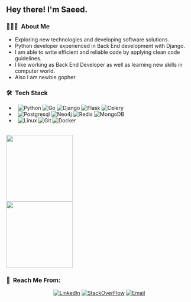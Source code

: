 <h2> Hey there! I'm Saeed.</h2>

<h3> 👨🏻‍💻 &nbsp;About Me </h3>

- Exploring new technologies and developing software solutions.
- Python developer experienced in Back End development with Django.<br> 
- I am able to write efficient and reliable code by applying clean code guidelines.<br>
- I like working as Back End Developer as well as learning new skills in computer world. <br>
- Also I am newbie gopher.

<h3> 🛠 &nbsp;Tech Stack</h3>

- &nbsp;
  ![Python](https://img.shields.io/badge/-Python-333333?style=flat&logo=python)
  ![Go](https://img.shields.io/badge/-Golang-333333?style=flat&logo=go)
  ![Django](https://img.shields.io/badge/-Django-333333?style=flat&logo=django)
  ![Flask](https://img.shields.io/badge/-Flask-333333?style=flat&logo=flask)
  ![Celery](https://img.shields.io/badge/-Celery-333333?style=flat&logo=celery)
- &nbsp;
  ![Postgresql](https://img.shields.io/badge/-Postgresql-333333?style=flat&logo=postgresql)
  ![Neo4j](https://img.shields.io/badge/-Neo4j-333333?style=flat&logo=neo4j)
  ![Redis](https://img.shields.io/badge/-Redis-333333?style=flat&logo=redis)
  ![MongoDB](https://img.shields.io/badge/-MongoDB-333333?style=flat&logo=mongodb)
-  &nbsp;
  ![Linux](https://img.shields.io/badge/-Linux-333333?style=flat&logo=linux)
  ![Git](https://img.shields.io/badge/-Git-333333?style=flat&logo=git)
  ![Docker](https://img.shields.io/badge/-Docker-333333?style=flat&logo=docker)
<br/>

<a href="https://github.com/sbabashahi">
  <img height="180em" src="https://github-readme-stats.vercel.app/api?username=sbabashahi&theme=buefy&show_icons=true" /><br>
  <img height="180em" src="https://github-readme-stats.vercel.app/api/top-langs/?username=sbabashahi&theme=buefy&layout=compact" />
</a>

<br/>

<h3> 🤝 &nbsp;Reach Me From: </h3>

<p align="center">
<a href="https://www.linkedin.com/in/sbabashahi/"><img alt="LinkedIn" src="https://img.shields.io/badge/-Linkedin-333333?style=flat&logo=linkedin"></a>
<a href="https://stackoverflow.com/users/8258902/mastisa"><img alt="StackOverFlow" src="https://img.shields.io/badge/-StackOverFlow-333333?style=flat&logo=stackoverflow"></a>
<a href="mailto:sbabashahi@gmail.com"><img alt="Email" src="https://img.shields.io/badge/-Gmail-333333?style=flat&logo=gmail"></a>
</p>
